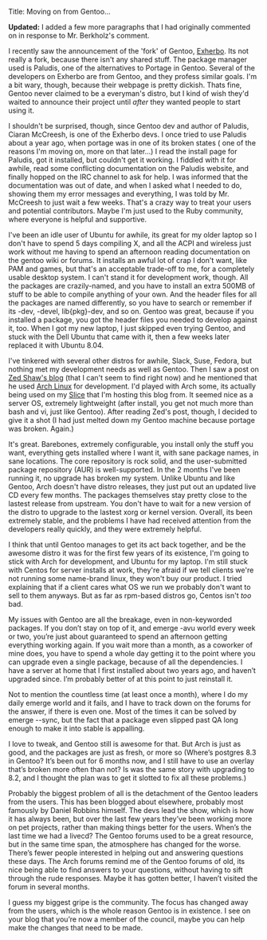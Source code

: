 Title: Moving on from Gentoo...

<strong>Updated:</strong> I added a few more paragraphs that I had originally commented on in response to Mr. Berkholz's comment.

I recently saw the announcement of the 'fork' of Gentoo, <a href="http://exherbo.org/">Exherbo</a>. Its not really a fork, because there isn't any shared stuff. The package manager used is Paludis, one of the alternatives to Portage in Gentoo. Several of the developers on Exherbo are from Gentoo, and they profess similar goals. I'm a bit wary, though, because their webpage is pretty dickish. Thats fine, Gentoo never claimed to be a everyman's distro, but I kind of wish they'd waited to announce their project until <em>after</em> they wanted people to start using it.

I shouldn't be surprised, though, since Gentoo dev and author of Paludis, Ciaran McCreesh, is one of the Exherbo devs. I once tried to use Paludis about a year ago, when portage was in one of its broken states ( one of the reasons I'm moving on, more on that later...) I read the install page for Paludis, got it installed, but couldn't get it working. I fiddled with it for awhile, read some conflicting documentation on the Paludis website, and finally hopped on the IRC channel to ask for help. I was informed that the documentation was out of date, and when I asked what I needed to do, showing them my error messages and everything, I was told by Mr. McCreesh to just wait a few weeks. That's a crazy way to treat your users and potential contributors. Maybe I'm just used to the Ruby community, where everyone is helpful and supportive.

I've been an idle user of Ubuntu for awhile, its great for my older laptop so I don't have to spend 5 days compiling X, and all the ACPI and wireless just work without me having to spend an afternoon reading documentation on the gentoo wiki or forums. It installs an awful lot of crap I don't want, like PAM and games, but that's an acceptable trade-off to me, for a completely usable desktop system. I can't stand it for development work, though. All the packages are crazily-named, and you have to install an extra 500MB of stuff to be able to compile anything of your own. And the header files for all the packages are named differently, so you have to search or remember if its -dev, -devel, lib{pkg}-dev, and so on. Gentoo was great, because if you installed a package, you got the header files you needed to develop against it, too. When I got my new laptop, I just skipped even trying Gentoo, and stuck with the Dell Ubuntu that came with it, then a few weeks later replaced it with Ubuntu 8.04.

I've tinkered with several other distros for awhile, Slack, Suse, Fedora, but nothing met my development needs as well as Gentoo. Then I saw a post on <a href="http://www.zedshaw.com/blog/index.html">Zed Shaw's blog</a> (that I can't seem to find right now) and he mentioned that he used <a href="http://www.archlinux.org/">Arch Linux</a> for development. I'd played with Arch some, its actually being used on my <a href="http://www.slicehost.com/">Slice</a> that I'm hosting this blog from. It seemed nice as a server OS, extremely lightweight (after install, you get not much more than bash and vi, just like Gentoo). After reading Zed's post, though, I decided to give it a shot (I had just melted down my Gentoo machine because portage was broken. Again.)

It's great. Barebones, extremely configurable, you install only the stuff you want, everything gets installed where I want it, with sane package names, in sane locations. The core repository is rock solid, and the user-submitted package repository (AUR) is well-supported. In the 2 months I've been running it, no upgrade has broken my system. Unlike Ubuntu and like Gentoo, Arch doesn't have distro releases, they just put out an updated live CD every few months. The packages themselves stay pretty close to the lastest release from upstream. You don't have to wait for a new version of the distro to upgrade to the lastest xorg or kernel version. Overall, its been extremely stable, and the problems I have had received attention from the developers really quickly, and they were extremely helpful.

I think that until Gentoo manages to get its act back together, and be the awesome distro it was for the first few years of its existence, I'm going to stick with Arch for development, and Ubuntu for my laptop. I'm still stuck with Centos for server installs at work, they're afraid if we tell clients we're not running some name-brand linux, they won't buy our product. I tried explaining that if a client cares what OS we run we probably don't want to sell to them anyways. But as far as rpm-based distros go, Centos isn't <em>too</em> bad.

My issues with Gentoo are all the breakage, even in non-keyworded packages. If you don’t stay on top of it, and emerge -avu world every week or two, you’re just about guaranteed to spend an afternoon getting everything working again. If you wait more than a month, as a coworker of mine does, you have to spend a whole day getting it to the point where you can upgrade even a single package, because of all the dependencies. I have a server at home that I first installed about two years ago, and haven’t upgraded since. I’m probably better of at this point to just reinstall it.

Not to mention the countless time (at least once a month), where I do my daily emerge world and it fails, and I have to track down on the forums for the answer, if there is even one. Most of the times it can be solved by emerge --sync, but the fact that a package even slipped past QA long enough to make it into stable is appalling.

I love to tweak, and Gentoo still is awesome for that. But Arch is just as good, and the packages are just as fresh, or more so (Where’s postgres 8.3 in Gentoo? It’s been out for 6 months now, and I still have to use an overlay that’s broken more often than not? Is was the same story with upgrading to 8.2, and I thought the plan was to get it slotted to fix all these problems.)

Probably the biggest problem of all is the detachment of the Gentoo leaders from the users. This has been blogged about elsewhere, probably most famously by Daniel Robbins himself. The devs lead the show, which is how it has always been, but over the last few years they’ve been working more on pet projects, rather than making things better for the users. When’s the last time we had a livecd? The Gentoo forums used to be a great resource, but in the same time span, the atmosphere has changed for the worse. There’s fewer people interested in helping out and answering questions these days. The Arch forums remind me of the Gentoo forums of old, its nice being able to find answers to your questions, without having to sift through the rude responses. Maybe it has gotten better, I haven’t visited the forum in several months.

I guess my biggest gripe is the community. The focus has changed away from the users, which is the whole reason Gentoo is in existence. I see on your blog that you’re now a member of the council, maybe you can help make the changes that need to be made.